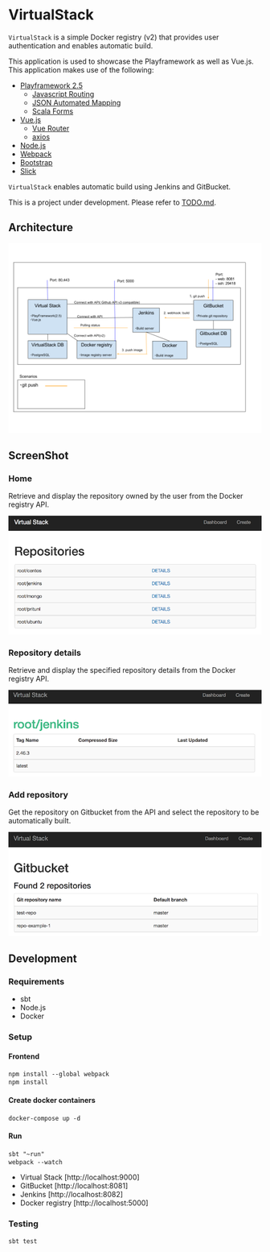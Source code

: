 # VirtualStack


`VirtualStack` is a simple Docker registry (v2) that provides user authentication and enables automatic build.

This application is used to showcase the Playframework as well as Vue.js. This application makes use of the following:

- [Playframework 2.5](http://www.playframework.com)
  - [Javascript Routing](https://www.playframework.com/documentation/2.5.x/ScalaJavascriptRouting)
  - [JSON Automated Mapping](https://www.playframework.com/documentation/2.5.x/ScalaJsonAutomated)
  - [Scala Forms](https://www.playframework.com/documentation/2.5.x/ScalaForms)
- [Vue.js](https://vuejs.org/)
  - [Vue Router](http://router.vuejs.org/en/index.html)
  - [axios](https://github.com/mzabriskie/axios)
- [Node.js](https://nodejs.org/en)
- [Webpack](https://webpack.github.io)
- [Bootstrap](http://www.bootstrap.com) 
- [Slick](http://www.slick.typesafe.com)


`VirtualStack` enables automatic build using Jenkins and GitBucket.

This is a project under development. Please refer to [TODO.md](./TODO.md).
## Architecture

![Architecture](doc/img/architecture.png)

## ScreenShot

### Home

Retrieve and display the repository owned by the user from the Docker registry API.

![Home](doc/img/home.png)

### Repository details

Retrieve and display the specified repository details from the Docker registry API.

![Repository detail](doc/img/detail.png)

### Add repository

Get the repository on Gitbucket from the API and select the repository to be automatically built.

![Add repository](doc/img/add_repo.png)

## Development

### Requirements

- sbt
- Node.js
- Docker

### Setup

#### Frontend

    npm install --global webpack
    npm install

#### Create docker containers

    docker-compose up -d

#### Run

    sbt "~run"
    webpack --watch


- Virtual Stack [http://localhost:9000]
- GitBucket [http://localhost:8081]
- Jenkins [http://localhost:8082]
- Docker registry [http://localhost:5000]

### Testing

    sbt test